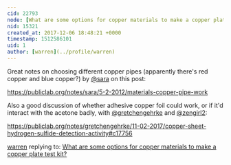 ```yaml
---
cid: 22793
node: [What are some options for copper materials to make a copper plate test kit?](../notes/warren/12-06-2017/what-are-some-options-for-copper-materials-to-make-a-copper-plate-test-kit)
nid: 15321
created_at: 2017-12-06 18:48:21 +0000
timestamp: 1512586101
uid: 1
author: [warren](../profile/warren)
---
```


Great notes on choosing different copper pipes (apparently there's red copper and blue copper?) by [@sara](/profile/sara) on this post: 

https://publiclab.org/notes/sara/5-2-2012/materials-copper-pipe-work

Also a good discussion of whether adhesive copper foil could work, or if it'd interact with the acetone badly, with [@gretchengehrke](/profile/gretchengehrke) and [@zengirl2](/profile/zengirl2): 

https://publiclab.org/notes/gretchengehrke/11-02-2017/copper-sheet-hydrogen-sulfide-detection-activity#c17756


[warren](../profile/warren) replying to: [What are some options for copper materials to make a copper plate test kit?](../notes/warren/12-06-2017/what-are-some-options-for-copper-materials-to-make-a-copper-plate-test-kit)

